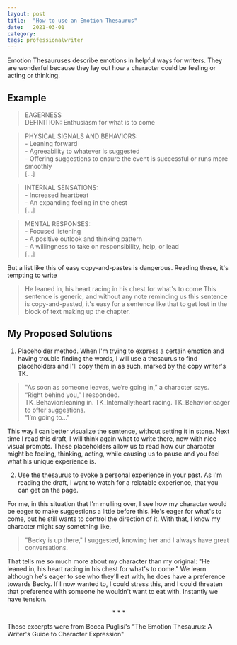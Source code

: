 ```yaml
---
layout: post
title:  "How to use an Emotion Thesaurus"
date:   2021-03-01
category: 
tags: professionalwriter
---
```

Emotion Thesauruses describe emotions in helpful ways for writers. They are wonderful because they lay out how a character could be feeling or acting or thinking.

## Example
> EAGERNESS<br>DEFINITION: Enthusiasm for what is to come

> PHYSICAL SIGNALS AND BEHAVIORS:<br>- Leaning forward<br>- Agreeability to whatever is suggested<br>- Offering suggestions to ensure the event is successful or runs more smoothly<br>[...]

> INTERNAL SENSATIONS:<br>- Increased heartbeat<br>- An expanding feeling in the chest<br>[...]

> MENTAL RESPONSES:<br>- Focused listening<br>- A positive outlook and thinking pattern<br>- A willingness to take on responsibility, help, or lead<br>[...]

But a list like this of easy copy-and-pastes is dangerous. Reading these, it's tempting to write
>He leaned in, his heart racing in his chest for what's to come
This sentence is generic, and without any note reminding us this sentence is copy-and-pasted, it's easy for a sentence like that to get lost in the block of text making up the chapter. 

## My Proposed Solutions

1) Placeholder method. When I'm trying to express a certain emotion and having trouble finding the words, I will use a thesaurus to find placeholders and I'll copy them in as such, marked by the copy writer's TK. 
>"As soon as someone leaves, we’re going in,” a character says.<br>“Right behind you,” I responded.<br>TK_Behavior:leaning in. TK_Internally:heart racing. TK_Behavior:eager to offer suggestions.<br>“I’m going to..."

This way I can better visualize the sentence, without setting it in stone. Next time I read this draft, I will think again what to write there, now with nice visual prompts. These placeholders allow us to read how our character might be feeling, thinking, acting, while causing us to pause and you feel what his unique experience is.

2) Use the thesaurus to evoke a personal experience in your past. As I'm reading the draft, I want to watch for a relatable experience, that you can get on the page.

For me, in this situation that I'm mulling over, I see how my character would be eager to make suggestions a little before this. He's eager for what's to come, but he still wants to control the direction of it. With that, I know my character might say something like, 
>"Becky is up there," I suggested, knowing her and I always have great conversations.

That tells me so much more about my character than my original: "He leaned in, his heart racing in his chest for what's to come." We learn although he's eager to see who they'll eat with, he does have a preference towards Becky. If I now wanted to, I could stress this, and I could threaten that preference with someone he wouldn't want to eat with. Instantly we have tension. 

<p style="text-align: center;"> * * * </p>

Those excerpts were from Becca Puglisi's “The Emotion Thesaurus: A Writer's Guide to Character Expression"
